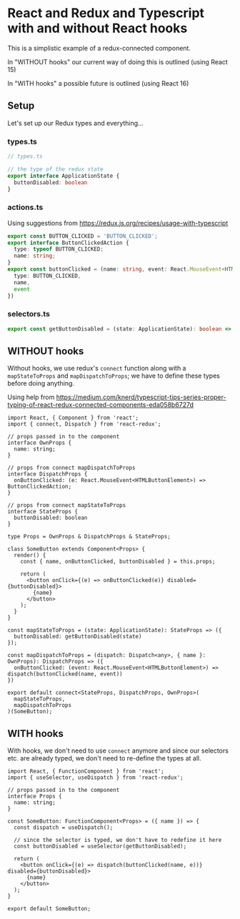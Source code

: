 # React and Redux and Typescript with and without React hooks

This is a simplistic example of a redux-connected component.

In "WITHOUT hooks" our current way of doing this is outlined (using React 15)

In "WITH hooks" a possible future is outlined (using React 16)

## Setup

Let's set up our Redux types and everything...

### types.ts

```ts
// types.ts

// the type of the redux state
export interface ApplicationState {
  buttonDisabled: boolean
}
```

### actions.ts

Using suggestions from https://redux.js.org/recipes/usage-with-typescript

```ts
export const BUTTON_CLICKED = 'BUTTON_CLICKED';
export interface ButtonClickedAction {
  type: typeof BUTTON_CLICKED;
  name: string;
}
export const buttonClicked = (name: string, event: React.MouseEvent<HTMLButtonElement>) => ({
  type: BUTTON_CLICKED,
  name,
  event
})
```

### selectors.ts

```ts
export const getButtonDisabled = (state: ApplicationState): boolean => state.buttonDisabled;
```

## WITHOUT hooks

Without hooks, we use redux's `connect` function along with a `mapStateToProps` and `mapDispatchToProps`; we have to define these types before doing anything.

Using help from https://medium.com/knerd/typescript-tips-series-proper-typing-of-react-redux-connected-components-eda058b6727d

```tsx
import React, { Component } from 'react';
import { connect, Dispatch } from 'react-redux';

// props passed in to the component
interface OwnProps {
  name: string;
}

// props from connect mapDispatchToProps
interface DispatchProps {
  onButtonClicked: (e: React.MouseEvent<HTMLButtonElement>) => ButtonClickedAction;
}

// props from connect mapStateToProps
interface StateProps {
  buttonDisabled: boolean
}

type Props = OwnProps & DispatchProps & StateProps;

class SomeButton extends Component<Props> {
  render() {
    const { name, onButtonClicked, buttonDisabled } = this.props;

    return (
      <button onClick={(e) => onButtonClicked(e)} disabled={buttonDisabled}>
        {name}
      </button>
    );
  }
}

const mapStateToProps = (state: ApplicationState): StateProps => ({
  buttonDisabled: getButtonDisabled(state)
});

const mapDispatchToProps = (dispatch: Dispatch<any>, { name }: OwnProps): DispatchProps => ({
  onButtonClicked: (event: React.MouseEvent<HTMLButtonElement>) => dispatch(buttonClicked(name, event))
})

export default connect<StateProps, DispatchProps, OwnProps>(
  mapStateToProps,
  mapDispatchToProps
)(SomeButton);
```

## WITH hooks

With hooks, we don't need to use `connect` anymore and since our selectors etc. are already typed, we don't need to re-define the types at all.

```tsx
import React, { FunctionComponent } from 'react';
import { useSelector, useDispatch } from 'react-redux';

// props passed in to the component
interface Props {
  name: string;
}

const SomeButton: FunctionComponent<Props> = ({ name }) => {
  const dispatch = useDispatch();

  // since the selector is typed, we don't have to redefine it here
  const buttonDisabled = useSelector(getButtonDisabled);

  return (
    <button onClick={(e) => dispatch(buttonClicked(name, e))} disabled={buttonDisabled}>
      {name}
    </button>
  );
}

export default SomeButton;
```
